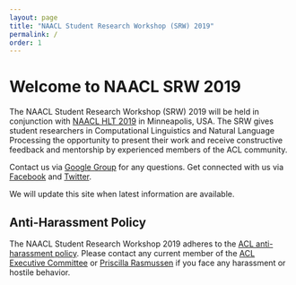 ```yaml
---
layout: page
title: "NAACL Student Research Workshop (SRW) 2019"
permalink: /
order: 1
---
```



# Welcome to NAACL SRW 2019
The NAACL Student Research Workshop (SRW) 2019 will be held in conjunction with [NAACL HLT 2019](http://naacl2019.org) in Minneapolis, USA. The SRW gives student researchers in Computational Linguistics and Natural Language Processing the opportunity to present their work and receive constructive feedback and mentorship by experienced members of the ACL community. 

Contact us via [Google Group](https://groups.google.com/forum/#!forum/naacl-2019-student-research-workshop) for any questions.
Get connected with us via [Facebook](https://www.facebook.com/naaclsrw2019) and [Twitter](https://twitter.com/2019Srw).

We will update this site when latest information are available.


## Anti-Harassment Policy
The NAACL Student Research Workshop 2019 adheres to the [ACL anti-harassment policy](https://www.aclweb.org/adminwiki/index.php?title=Anti-Harassment_Policy). Please contact any current member of the [ACL Executive Committee](https://www.aclweb.org/portal/about) or [Priscilla Rasmussen](acl@aclweb.org) if you face any harassment or hostile behavior.
